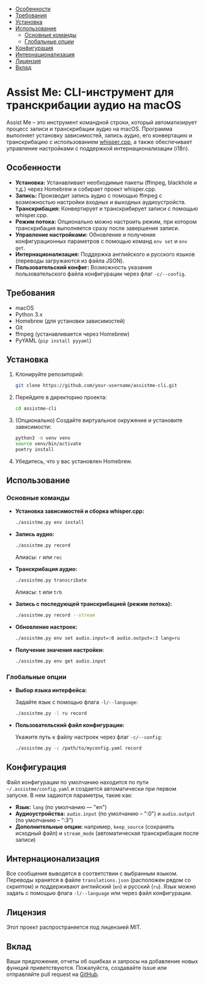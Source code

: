 - [Особенности](#особенности)
- [Требования](#требования)
- [Установка](#установка)
- [Использование](#использование)
   * [Основные команды](#основные-команды)
   * [Глобальные опции](#глобальные-опции)
- [Конфигурация](#конфигурация)
- [Интернационализация](#интернационализация)
- [Лицензия](#лицензия)
- [Вклад](#вклад)

# Assist Me: CLI-инструмент для транскрибации аудио на macOS

Assist Me – это инструмент командной строки, который автоматизирует процесс записи и транскрибации аудио на macOS. Программа выполняет установку зависимостей, запись аудио, его конвертацию и транскрибацию с использованием [whisper.cpp](https://github.com/ggerganov/whisper.cpp), а также обеспечивает управление настройками с поддержкой интернационализации (i18n).

## Особенности

- **Установка:** Устанавливает необходимые пакеты (ffmpeg, blackhole и т.д.) через Homebrew и собирает проект whisper.cpp.
- **Запись:** Производит запись аудио с помощью ffmpeg с возможностью настройки входных и выходных аудиоустройств.
- **Транскрибация:** Конвертирует и транскрибирует записи с помощью whisper.cpp.
- **Режим потока:** Опционально можно настроить режим, при котором транскрибация выполняется сразу после завершения записи.
- **Управление настройками:** Обновление и получение конфигурационных параметров с помощью команд `env set` и `env get`.
- **Интернационализация:** Поддержка английского и русского языков (переводы загружаются из файла JSON).
- **Пользовательский конфиг:** Возможность указания пользовательского файла конфигурации через флаг `-c/--config`.

## Требования

- macOS
- Python 3.x
- Homebrew (для установки зависимостей)
- Git
- ffmpeg (устанавливается через Homebrew)
- PyYAML (`pip install pyyaml`)

## Установка

1. Клонируйте репозиторий:

   ```bash
   git clone https://github.com/your-username/assistme-cli.git
   ```

2. Перейдите в директорию проекта:

   ```bash
   cd assistme-cli
   ```

3. (Опционально) Создайте виртуальное окружение и установите зависимости:

   ```bash
   python3 -m venv venv
   source venv/bin/activate
   poetry install
   ```

4. Убедитесь, что у вас установлен Homebrew.

## Использование

### Основные команды

- **Установка зависимостей и сборка whisper.cpp:**

  ```bash
  ./assistme.py env install
  ```

- **Запись аудио:**

  ```bash
  ./assistme.py record
  ```
  
  Алиасы: `r` или `rec`

- **Транскрибация аудио:**

  ```bash
  ./assistme.py transcribate
  ```
  
  Алиасы: `t` или `trb`

- **Запись с последующей транскрибацией (режим потока):**

  ```bash
  ./assistme.py record --stream
  ```

- **Обновление настроек:**

  ```bash
  ./assistme.py env set audio.input=:0 audio.output=:3 lang=ru
  ```

- **Получение значения настройки:**

  ```bash
  ./assistme.py env get audio.input
  ```

### Глобальные опции

- **Выбор языка интерфейса:**

  Задайте язык с помощью флага `-l/--language`:

  ```bash
  ./assistme.py -l ru record
  ```

- **Пользовательский файл конфигурации:**

  Укажите путь к файлу настроек через флаг `-c/--config`:

  ```bash
  ./assistme.py -c /path/to/myconfig.yaml record
  ```

## Конфигурация

Файл конфигурации по умолчанию находится по пути `~/.assistme/config.yaml` и создается автоматически при первом запуске. В нем задаются параметры, такие как:

- **Язык:** `lang` (по умолчанию — "en")
- **Аудиоустройства:** `audio.input` (по умолчанию – ":0") и `audio.output` (по умолчанию – ":3")
- **Дополнительные опции:** например, `keep_source` (сохранять исходный файл) и `stream_mode` (автоматическая транскрибация после записи)

## Интернационализация

Все сообщения выводятся в соответствии с выбранным языком. Переводы хранятся в файле `translations.json` (расположен рядом со скриптом) и поддерживают английский (`en`) и русский (`ru`). Язык можно задать с помощью флага `-l/--language` или через файл конфигурации.

## Лицензия

Этот проект распространяется под лицензией MIT.

## Вклад

Ваши предложения, отчеты об ошибках и запросы на добавление новых функций приветствуются. Пожалуйста, создавайте issue или отправляйте pull request на [GitHub](https://github.com/your-username/assistme-cli).